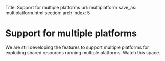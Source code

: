Title: Support for multiple platforms
url: multiplatform
save_as: multiplatform.html
section: arch
index: 5

Support for multiple platforms
==========
We are still developing the features to support multiple platforms for exploiting shared resources running multiple platforms. Watch this space.
